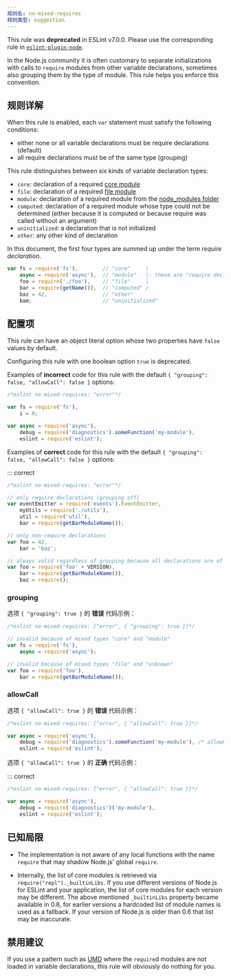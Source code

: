 ```yaml
---
规则名: no-mixed-requires
规则类型: suggestion
---
```



This rule was **deprecated** in ESLint v7.0.0. Please use the corresponding rule in [`eslint-plugin-node`](https://github.com/mysticatea/eslint-plugin-node).

In the Node.js community it is often customary to separate initializations with calls to `require` modules from other variable declarations, sometimes also grouping them by the type of module. This rule helps you enforce this convention.

## 规则详解

When this rule is enabled, each `var` statement must satisfy the following conditions:

* either none or all variable declarations must be require declarations (default)
* all require declarations must be of the same type (grouping)

This rule distinguishes between six kinds of variable declaration types:

* `core`: declaration of a required [core module][1]
* `file`: declaration of a required [file module][2]
* `module`: declaration of a required module from the [node_modules folder][3]
* `computed`: declaration of a required module whose type could not be determined (either because it is computed or because require was called without an argument)
* `uninitialized`: a declaration that is not initialized
* `other`: any other kind of declaration

In this document, the first four types are summed up under the term *require declaration*.

```js
var fs = require('fs'),        // "core"     \
    async = require('async'),  // "module"   |- these are "require declaration"s
    foo = require('./foo'),    // "file"     |
    bar = require(getName()),  // "computed" /
    baz = 42,                  // "other"
    bam;                       // "uninitialized"
```

## 配置项

This rule can have an object literal option whose two properties have `false` values by default.

Configuring this rule with one boolean option `true` is deprecated.

Examples of **incorrect** code for this rule with the default `{ "grouping": false, "allowCall": false }` options:



```js
/*eslint no-mixed-requires: "error"*/

var fs = require('fs'),
    i = 0;

var async = require('async'),
    debug = require('diagnostics').someFunction('my-module'),
    eslint = require('eslint');
```

Examples of **correct** code for this rule with the default `{ "grouping": false, "allowCall": false }` options:

::: correct

```js
/*eslint no-mixed-requires: "error"*/

// only require declarations (grouping off)
var eventEmitter = require('events').EventEmitter,
    myUtils = require('./utils'),
    util = require('util'),
    bar = require(getBarModuleName());

// only non-require declarations
var foo = 42,
    bar = 'baz';

// always valid regardless of grouping because all declarations are of the same type
var foo = require('foo' + VERSION),
    bar = require(getBarModuleName()),
    baz = require();
```

### grouping

选项 `{ "grouping": true }` 的 **错误** 代码示例：



```js
/*eslint no-mixed-requires: ["error", { "grouping": true }]*/

// invalid because of mixed types "core" and "module"
var fs = require('fs'),
    async = require('async');

// invalid because of mixed types "file" and "unknown"
var foo = require('foo'),
    bar = require(getBarModuleName());
```

### allowCall

选项 `{ "allowCall": true }` 的 **错误** 代码示例：



```js
/*eslint no-mixed-requires: ["error", { "allowCall": true }]*/

var async = require('async'),
    debug = require('diagnostics').someFunction('my-module'), /* allowCall doesn't allow calling any function */
    eslint = require('eslint');
```

选项 `{ "allowCall": true }` 的 **正确** 代码示例：

::: correct

```js
/*eslint no-mixed-requires: ["error", { "allowCall": true }]*/

var async = require('async'),
    debug = require('diagnostics')('my-module'),
    eslint = require('eslint');
```

## 已知局限

* The implementation is not aware of any local functions with the name `require` that may shadow Node.js' global `require`.

* Internally, the list of core modules is retrieved via `require("repl")._builtinLibs`. If you use different versions of Node.js for ESLint and your application, the list of core modules for each version may be different.
  The above mentioned `_builtinLibs` property became available in 0.8, for earlier versions a hardcoded list of module names is used as a fallback. If your version of Node.js is older than 0.6 that list may be inaccurate.

## 禁用建议

If you use a pattern such as [UMD][4] where the `require`d modules are not loaded in variable declarations, this rule will obviously do nothing for you.

[1]: https://nodejs.org/api/modules.html#modules_core_modules
[2]: https://nodejs.org/api/modules.html#modules_file_modules
[3]: https://nodejs.org/api/modules.html#modules_loading_from_node_modules_folders
[4]: https://github.com/umdjs/umd
